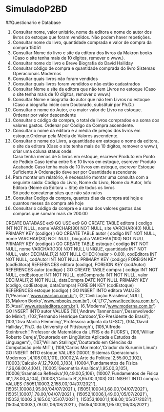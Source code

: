 # SimuladoP2BD
##Questionario e Database

1) Consultar nome, valor unitário, nome da editora e nome do autor dos livros do estoque que foram vendidos. Não podem haver repetições.	
2) Consultar nome do livro, quantidade comprada e valor de compra da compra 15051	
3) Consultar Nome do livro e site da editora dos livros da Makron books (Caso o site tenha mais de 10 dígitos, remover o www.).	
4) Consultar nome do livro e Breve Biografia do David Halliday	
5) Consultar código de compra e quantidade comprada do livro Sistemas Operacionais Modernos	
6) Consultar quais livros não foram vendidos	
7) Consultar quais livros foram vendidos e não estão cadastrados	
8) Consultar Nome e site da editora que não tem Livros no estoque (Caso o site tenha mais de 10 dígitos, remover o www.)	
9) Consultar Nome e biografia do autor que não tem Livros no estoque (Caso a biografia inicie com Doutorado, substituir por Ph.D.)	
10) Consultar o nome do Autor, e o maior valor de Livro no estoque. Ordenar por valor descendente	
11) Consultar o código da compra, o total de livros comprados e a soma dos valores gastos. Ordenar por Código da Compra ascendente.	
12) Consultar o nome da editora e a média de preços dos livros em estoque.Ordenar pela Média de Valores ascendente.	
13) Consultar o nome do Livro, a quantidade em estoque o nome da editora, o site da editora (Caso o site tenha mais de 10 dígitos, remover o www.), criar uma coluna status onde:	
	Caso tenha menos de 5 livros em estoque, escrever Produto em Ponto de Pedido
	Caso tenha entre 5 e 10 livros em estoque, escrever Produto Acabando
	Caso tenha mais de 10 livros em estoque, escrever Estoque Suficiente
	A Ordenação deve ser por Quantidade ascendente
14) Para montar um relatório, é necessário montar uma consulta com a seguinte saída: Código do Livro, Nome do Livro, Nome do Autor, Info Editora (Nome da Editora + Site) de todos os livros	
	Só pode concatenar sites que não são nulos
15) Consultar Codigo da compra, quantos dias da compra até hoje e quantos meses da compra até hoje	
16) Consultar o código da compra e a soma dos valores gastos das compras que somam mais de 200.00	

CREATE DATABASE ex9
GO
USE ex9
GO
CREATE TABLE editora (
codigo			INT				NOT NULL,
nome			VARCHAR(30)		NOT NULL,
site			VARCHAR(40)		NULL
PRIMARY KEY (codigo)
)
GO
CREATE TABLE autor (
codigo			INT				NOT NULL,
nome			VARCHAR(30)		NOT NULL,
biografia		VARCHAR(100)	NOT NULL
PRIMARY KEY (codigo)
)
GO
CREATE TABLE estoque (
codigo			INT				NOT NULL,
nome			VARCHAR(100)	NOT NULL	UNIQUE,
quantidade		INT				NOT NULL,
valor			DECIMAL(7,2)	NOT NULL	CHECK(valor > 0.00),
codEditora		INT				NOT NULL,
codAutor		INT				NOT NULL
PRIMARY KEY (codigo)
FOREIGN KEY (codEditora) REFERENCES editora (codigo),
FOREIGN KEY (codAutor) REFERENCES autor (codigo)
)
GO
CREATE TABLE compra (
codigo			INT				NOT NULL,
codEstoque		INT				NOT NULL,
qtdComprada		INT				NOT NULL,
valor			DECIMAL(7,2)	NOT NULL,
dataCompra		DATE			NOT NULL
PRIMARY KEY (codigo, codEstoque, dataCompra)
FOREIGN KEY (codEstoque) REFERENCES estoque (codigo)
)
GO
INSERT INTO editora VALUES
(1,'Pearson','www.pearson.com.br'),
(2,'Civilização Brasileira',NULL),
(3,'Makron Books','www.mbooks.com.br'),
(4,'LTC','www.ltceditora.com.br'),
(5,'Atual','www.atualeditora.com.br'),
(6,'Moderna','www.moderna.com.br')
GO
INSERT INTO autor VALUES
(101,'Andrew Tannenbaun','Desenvolvedor do Minix'),
(102,'Fernando Henrique Cardoso','Ex-Presidente do Brasil'),
(103,'Diva Marília Flemming','Professora adjunta da UFSC'),
(104,'David Halliday','Ph.D. da University of Pittsburgh'),
(105,'Alfredo Steinbruch','Professor de Matemática da UFRS e da PUCRS'),
(106,'Willian Roberto Cereja','Doutorado em Lingüística Aplicada e Estudos da Linguagem'),
(107,'William Stallings','Doutorado em Ciências da Computacão pelo MIT'),
(108,'Carlos Morimoto','Criador do Kurumin Linux')
GO
INSERT INTO estoque VALUES
(10001,'Sistemas Operacionais Modernos ',4,108.00,1,101),
(10002,'A Arte da Política',2,55.00,2,102),
(10003,'Calculo A',12,79.00,3,103),
(10004,'Fundamentos de Física I',26,68.00,4,104),
(10005,'Geometria Analítica',1,95.00,3,105),
(10006,'Gramática Reflexiva',10,49.00,5,106),
(10007,'Fundamentos de Física III',1,78.00,4,104),
(10008,'Calculo B',3,95.00,3,103)
GO
INSERT INTO compra VALUES
(15051,10003,2,158.00,'04/07/2021'),
(15051,10008,1,95.00,'04/07/2021'),
(15051,10004,1,68.00,'04/07/2021'),
(15051,10007,1,78.00,'04/07/2021'),
(15052,10006,1,49.00,'05/07/2021'),
(15052,10002,3,165.00,'05/07/2021'),
(15053,10001,1,108.00,'05/07/2021'),
(15054,10003,1,79.00,'06/08/2021'),
(15054,10008,1,95.00,'06/08/2021')
